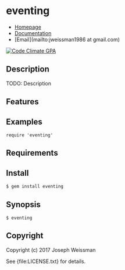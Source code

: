 # eventing

* [Homepage](https://rubygems.org/gems/eventing)
* [Documentation](http://rubydoc.info/gems/eventing/frames)
* [Email](mailto:jweissman1986 at gmail.com)

[![Code Climate GPA](https://codeclimate.com/github//eventing/badges/gpa.svg)](https://codeclimate.com/github//eventing)

## Description

TODO: Description

## Features

## Examples

    require 'eventing'

## Requirements

## Install

    $ gem install eventing

## Synopsis

    $ eventing

## Copyright

Copyright (c) 2017 Joseph Weissman

See {file:LICENSE.txt} for details.
